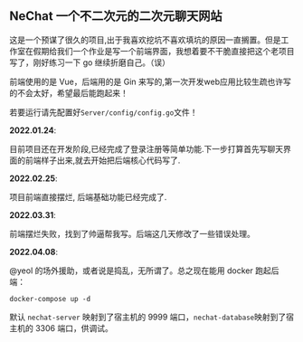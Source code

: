 ## NeChat 一个不二次元的二次元聊天网站

这是一个预谋了很久的项目,出于我喜欢挖坑不喜欢填坑的原因一直搁置。但是工作室在假期给我们一个作业是写一个前端界面，我想着要不干脆直接把这个老项目写了，刚好练习一下 go 继续折磨自己。（误）

前端使用的是 Vue，后端用的是 Gin 来写的,第一次开发web应用比较生疏也许写的不会太好，希望最后能跑起来！

若要运行请先配置好`Server/config/config.go`文件！

**2022.01.24**:

目前项目还在开发阶段,已经完成了登录注册等简单功能.下一步打算首先写聊天界面的前端样子出来,就去开始把后端核心代码写了.

**2022.02.25**:

项目前端直接摆烂, 后端基础功能已经完成了.

**2022.03.31**:

前端摆烂失败，找到了帅逼帮我写。后端这几天修改了一些错误处理。

**2022.04.08**:

@yeol 的场外援助，或者说是捣乱，无所谓了。总之现在能用 docker 跑起后端：

```
docker-compose up -d
```

默认 `nechat-server` 映射到了宿主机的 9999 端口，`nechat-database`映射到了宿主机的 3306 端口，供调试。
